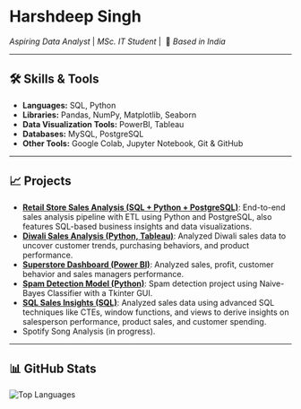 
<!--
**harshbrar03/harshbrar03** is a ✨ _special_ ✨ repository because its `README.md` (this file) appears on your GitHub profile.

Here are some ideas to get you started:

- 🔭 I’m currently working on ...
- 🌱 I’m currently learning ...
- 👯 I’m looking to collaborate on ...
- 🤔 I’m looking for help with ...
- 💬 Ask me about ...
- 📫 How to reach me: ...
- 😄 Pronouns: ...
- ⚡ Fun fact: ...
-->

# Harshdeep Singh 

<i>Aspiring Data Analyst</i> | <i>MSc. IT Student</i> | &nbsp;📍&nbsp;<i>Based in India</i> 

---
<!--
## 🚀 About Me
I am passionate about technology, data analytics, and solving real-world problems with actionable insights. I aim to hone my skills and secure an internship in data analysis, leveraging my projects and knowledge to make a meaningful impact.

---
-->
## 🛠️ Skills & Tools  

- <b>Languages:</b> SQL, Python
- <b>Libraries:</b> Pandas, NumPy, Matplotlib, Seaborn
- <b>Data Visualization Tools:</b> PowerBI, Tableau
- <b>Databases:</b> MySQL, PostgreSQL
- <b>Other Tools:</b>  Google Colab, Jupyter Notebook, Git & GitHub

---

## 📈 Projects
- **[Retail Store Sales Analysis (SQL + Python + PostgreSQL)](https://github.com/harshbrar03/retail-store-sales-analysis)**: End-to-end sales analysis pipeline with ETL using Python and PostgreSQL, also features SQL-based business insights and data visualizations.
- **[Diwali Sales Analysis (Python, Tableau)](https://github.com/harshbrar03/Diwali-Sales-Analysis)**: Analyzed Diwali sales data to uncover customer trends, purchasing behaviors, and product performance.
- **[Superstore Dashboard (Power BI)](https://github.com/harshbrar03/Superstore-Dashboard)**: Analyzed sales, profit, customer behavior and sales managers performance.
- **[Spam Detection Model (Python)](https://github.com/harshbrar03/Spam-Detection)**: Spam detection project using Naive-Bayes Classifier with a Tkinter GUI.
- **[SQL Sales Insights (SQL)](https://github.com/harshbrar03/SQL-Sales-Insights)**: Analyzed sales data using advanced SQL techniques like CTEs, window functions, and views to derive insights on salesperson performance, product sales, and customer spending.
- Spotify Song Analysis (in progress).  

---

## 📊 GitHub Stats  

<!-- ![GitHub Stats](https://github-readme-stats.vercel.app/api?username=harshbrar03&show_icons=true&theme=radical) --> 
![Top Languages](https://github-readme-stats.vercel.app/api/top-langs/?username=harshbrar03&layout=compact&theme=radical)
